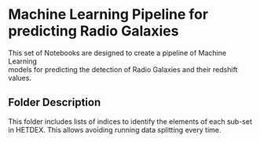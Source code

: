 # Machine Learning Pipeline for predicting Radio Galaxies

This set of Notebooks are designed to create a pipeline of Machine Learning  
models for predicting the detection of Radio Galaxies and their redshift values.  

## Folder Description

This folder includes lists of indices to identify the elements of each sub-set in HETDEX. This allows avoiding running data splitting every time.

